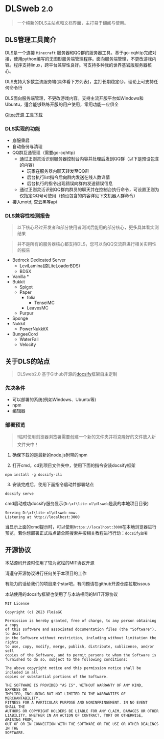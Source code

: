 # DLSweb  <small>2.0</small>

> 一个纯新的DLS主站点和文档界面，主打易于翻阅与使用。

## DLS管理工具简介

DLS是一个连接 `Minecraft` 服务器和QQ群的服务器工具。基于go-cqhttp完成对接，使用python编写的无图形服务端管理程序。面向服务端管理，不更改游戏内容。程序支持linux，跨平台兼容性良好。可支持多种我的世界基岩版服务器核心。

DLS支持大多数主流服务端(具体看下方列表)，主打长期稳定😏，理论上可支持任何命令行

DLS面向服务端管理，不更改游戏内容。支持主流开服平台如Windows和Ubuntu，适合能够熟练开服的用户使用，常用功能一应俱全

[Gitee开源](https://gitee.com/dlcn/dlscq)
[工具下载](https://gitee.com/dlcn/dlscq/releases)

### DLS实现的功能

* 崩服重启
* 自动备份与清理
* QQ群互通管理（需要go-cqhttp）
  * 通过正则灵活识别服务器控制台内容并处理后发到QQ群（以下是预设包含的内容）
    * 玩家在服务器内聊天转发至QQ群
    * 后台执行list指令后向群内发送在线人数详情
    * 后台执行的指令出现错误向群内发送错误信息
  * 通过正则灵活识别QQ群内群员的聊天并在控制台执行命令，可设置正则为仅指定QQ号可使用（预设包含的内容详见下文机器人群命令）
* 接入motd, 查云黑等api

### DLS兼容性检测报告

> 以下核心经过开发者和部分使用者测试后能用的部分核心，更多具体看实测结果

> 并不是所有的服务器核心都支持DLS，您可以向QQ交流群进行相关实用性的报告

* Bedrock Dedicated Server
  * LeviLamina(原LiteLoaderBDS)
  * BDSX
* Vanilla
  * 
* Bukkit
  * Spigot
  * Paper
    * folia
      * TenseiMC
    * LeavesMC
  * Purpur
* Sponge
* Nukkit
  * PowerNukkitX
* BungeeCord
  * WaterFall
  * Velocity

## 关于DLS的站点

> DLSweb2.0 基于Github开源的[docsify](https://github.com/docsifyjs/docsify)框架自主定制

### 先决条件

- 可以部署的系统(例如Windows、Ubuntu等)
- npm
- 编辑器

### 部署预览

> ❗临时使用浏览器浏览署需要创建一个新的文件夹并将克隆好的文件放入新文件夹中！

1. 确保下载的是最新的node.js附带的npm

2. 打开cmd，cd到项目文件夹中，使用下面的指令安装docsify框架

```
npm install -g docsify-cli
```

3. 安装完成后，使用下面指令启动并部署站点

```
docsify serve
```

cmd启动成功docsify服务显示(`D:\xf\lite-xl\dlsweb`是我的本地项目目录)

```
Serving D:\xf\lite-xl\dlsweb now.
Listening at http://localhost:3000
```

当显示上面的cmd提示时，可以使用`https://localhost:3000`在本地浏览器进行预览，若你想部署正式站点请全网搜索并按相关教程进行行动：`docsify部署`

## 开源协议

本站源码开源时使用了较为宽松的MIT协议开源

请遵守开源协议进行任何关于本项目的工作

有能力的话给我们的项目来个star吧，有问题请在github开源仓库拉取issous

本站使用的docsify框架也使用了与本站相同的MIT开源协议

```
MIT License

Copyright (c) 2023 FloiaGC

Permission is hereby granted, free of charge, to any person obtaining a copy
of this software and associated documentation files (the "Software"), to deal
in the Software without restriction, including without limitation the rights
to use, copy, modify, merge, publish, distribute, sublicense, and/or sell
copies of the Software, and to permit persons to whom the Software is
furnished to do so, subject to the following conditions:

The above copyright notice and this permission notice shall be included in all
copies or substantial portions of the Software.

THE SOFTWARE IS PROVIDED "AS IS", WITHOUT WARRANTY OF ANY KIND, EXPRESS OR
IMPLIED, INCLUDING BUT NOT LIMITED TO THE WARRANTIES OF MERCHANTABILITY,
FITNESS FOR A PARTICULAR PURPOSE AND NONINFRINGEMENT. IN NO EVENT SHALL THE
AUTHORS OR COPYRIGHT HOLDERS BE LIABLE FOR ANY CLAIM, DAMAGES OR OTHER
LIABILITY, WHETHER IN AN ACTION OF CONTRACT, TORT OR OTHERWISE, ARISING FROM,
OUT OF OR IN CONNECTION WITH THE SOFTWARE OR THE USE OR OTHER DEALINGS IN THE
SOFTWARE.
```
